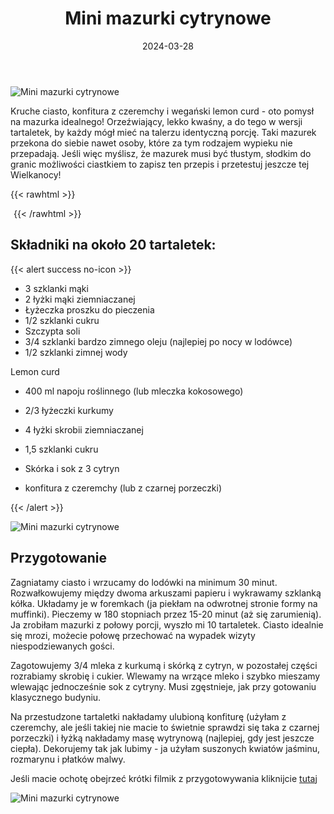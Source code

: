 ﻿---
title: "Mini mazurki cytrynowe"
date: 2024-03-28
categories:
- desery
tags:
- mazurek
- cytryna
- wegańskie
- wegetariańskie
- kuchnia polska
- wielkanoc
thumbnailImagePosition: "top"
---
![Mini mazurki cytrynowe](/img/Mini-mazurki-cytrynowe/Mini-mazurki-cytrynowe-1.jpg)

Kruche ciasto, konfitura z czeremchy i wegański lemon curd - oto pomysł na mazurka idealnego! Orzeźwiający, lekko kwaśny, a do tego w wersji tartaletek, by każdy mógł mieć na talerzu identyczną porcję. Taki mazurek przekona do siebie nawet osoby, które za tym rodzajem wypieku nie przepadają. Jeśli więc myślisz, że mazurek musi być tłustym, słodkim do granic możliwości ciastkiem to zapisz ten przepis i przetestuj jeszcze tej Wielkanocy!

<!--more-->

{{< rawhtml >}}
<div id="ceneoaffcontainer624479"></div><a id="ceneoaff-logo" title="Ceneo.pl" href="https://www.ceneo.pl/#pid=26977&crid=624479&cid=46110" rel="nofollow"><img style="border:0;width:1px;height:1px;" src="//image.ceneostatic.pl/data/custom_images/4917/custom_image.png" alt="Ceneo.pl" /></a><script type="text/javascript" charset="utf-8">	if (typeof CeneoAPOptions == "undefined" || CeneoAPOptions == null)	{	var CeneoAPOptions = new Array(); 	stamp = parseInt(new Date().getTime()/86400, 10);	var script = document.createElement("script");	script.setAttribute("type", "text/javascript");	script.setAttribute("src", "//partnerzyapi.ceneo.pl/External/ap.js?"+stamp);	script.setAttribute("charset", "utf-8");	var head = document.getElementsByTagName("head")[0];	head.appendChild(script);	}	CeneoAPOptions[CeneoAPOptions.length] =	{		ad_creation: 624479,		ad_channel: 46110,		ad_partner: 26977,		ad_type: 1,		ad_content: '1767,3528,4496',		ad_format: 1,		ad_newpage: true,		ad_basket: false,		ad_container: 'ceneoaffcontainer624479',		ad_formatTypeId: 1,		ad_contextual: false, 		ad_recommended: false, 		ad_showRank: false 	};</script>
{{< /rawhtml >}}

## Składniki na około 20 tartaletek:
{{< alert success no-icon >}}
- 3 szklanki mąki
- 2 łyżki mąki ziemniaczanej
- Łyżeczka proszku do pieczenia
- 1/2 szklanki cukru
- Szczypta soli
- 3/4 szklanki bardzo zimnego oleju (najlepiej po nocy w lodówce)
- 1/2 szklanki zimnej wody


Lemon curd
- 400 ml napoju roślinnego (lub mleczka kokosowego)
- 2/3 łyżeczki kurkumy
- 4 łyżki skrobii ziemniaczanej
- 1,5 szklanki cukru
- Skórka i sok z 3 cytryn

- konfitura z czeremchy (lub z czarnej porzeczki)

{{< /alert >}}

![Mini mazurki cytrynowe](/img/Mini-mazurki-cytrynowe/Mini-mazurki-cytrynowe-2.jpg)

## Przygotowanie
Zagniatamy ciasto i wrzucamy do lodówki na minimum 30 minut. Rozwałkowujemy między dwoma arkuszami papieru i wykrawamy szklanką kółka. Układamy je w foremkach (ja piekłam na odwrotnej stronie formy na muffinki). Pieczemy w 180 stopniach przez 15-20 minut (aż się zarumienią). Ja zrobiłam mazurki z połowy porcji, wyszło mi 10 tartaletek. Ciasto idealnie się mrozi, możecie połowę przechować na wypadek wizyty niespodziewanych gości.

Zagotowujemy 3/4 mleka z kurkumą i skórką z cytryn, w pozostałej części rozrabiamy skrobię i cukier. Wlewamy na wrzące mleko i szybko mieszamy wlewając jednocześnie sok z cytryny. Musi zgęstnieje, jak przy gotowaniu klasycznego budyniu.

Na przestudzone tartaletki nakładamy ulubioną konfiturę (użyłam z czeremchy, ale jeśli takiej nie macie to świetnie sprawdzi się taka z czarnej porzeczki) i łyżką nakładamy masę wytrynową (najlepiej, gdy jest jeszcze ciepła). Dekorujemy tak jak lubimy - ja użyłam suszonych kwiatów jaśminu, rozmarynu i płatków malwy.

Jeśli macie ochotę obejrzeć krótki filmik z przygotowywania kliknijcie [tutaj](https://www.instagram.com/reel/C4pXv7JIEFf/?utm_source=ig_web_copy_link&igsh=MzRlODBiNWFlZA==)

![Mini mazurki cytrynowe](/img/Mini-mazurki-cytrynowe/Mini-mazurki-cytrynowe-3.jpg)
